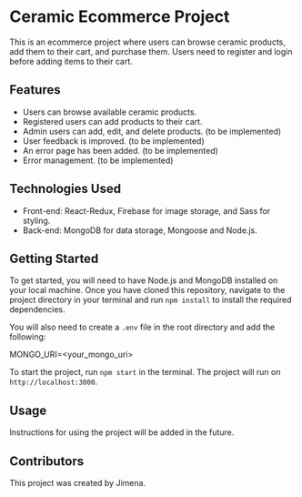 # Ceramic Ecommerce Project

This is an ecommerce project where users can browse ceramic products, add them to their cart, and purchase them. Users need to register and login before adding items to their cart.

## Features

- Users can browse available ceramic products.
- Registered users can add products to their cart.
- Admin users can add, edit, and delete products. (to be implemented)
- User feedback is improved. (to be implemented)
- An error page has been added. (to be implemented)
- Error management. (to be implemented)

## Technologies Used

- Front-end: React-Redux, Firebase for image storage, and Sass for styling.
- Back-end: MongoDB for data storage, Mongoose and Node.js.

## Getting Started

To get started, you will need to have Node.js and MongoDB installed on your local machine. Once you have cloned this repository, navigate to the project directory in your terminal and run `npm install` to install the required dependencies.

You will also need to create a `.env` file in the root directory and add the following:

MONGO_URI=<your_mongo_uri>

To start the project, run `npm start` in the terminal. The project will run on `http://localhost:3000`.

## Usage

Instructions for using the project will be added in the future.

## Contributors

This project was created by Jimena.
